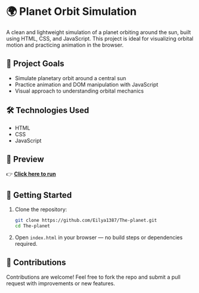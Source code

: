 # 🌍 Planet Orbit Simulation

A clean and lightweight simulation of a planet orbiting around the sun, built using HTML, CSS, and JavaScript. This project is ideal for visualizing orbital motion and practicing animation in the browser.

## 🎯 Project Goals

- Simulate planetary orbit around a central sun
- Practice animation and DOM manipulation with JavaScript
- Visual approach to understanding orbital mechanics

## 🛠 Technologies Used

- HTML
- CSS
- JavaScript
## 📸 Preview
👉 [**Click here to run**](https://eilya1387.github.io/The-planet/)

## 🚀 Getting Started

1. Clone the repository:
   ```bash
   git clone https://github.com/Eilya1387/The-planet.git
   cd The-planet
   ```

2. Open `index.html` in your browser — no build steps or dependencies required.

## 🤝 Contributions

Contributions are welcome! Feel free to fork the repo and submit a pull request with improvements or new features.


